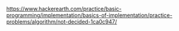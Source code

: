 https://www.hackerearth.com/practice/basic-programming/implementation/basics-of-implementation/practice-problems/algorithm/not-decided-1ca0c947/
